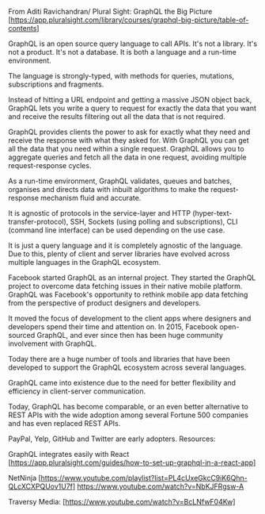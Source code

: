 From Aditi Ravichandran/ Plural Sight: GraphQL the Big Picture
[https://app.pluralsight.com/library/courses/graphql-big-picture/table-of-contents]

GraphQL is an open source query language to call APIs. It's not a library. It's not a product. It's not a database. It is both a language and a run-time environment.

The language is strongly-typed, with methods for queries, mutations, subscriptions and fragments.

Instead of hitting a URL endpoint and getting a massive JSON object back, GraphQL lets you write a query to request for exactly the data that you want and receive the results filtering out all the data that is not required.

GraphQL provides clients the power to ask for exactly what they need and receive the response with what they asked for. With GraphQL you can get all the data that you need within a single request. GraphQL allows you to aggregate queries and fetch all the data in one request, avoiding multiple request-response cycles.

As a run-time environment, GraphQL validates, queues and batches, organises and directs data with inbuilt algorithms to make the request-response mechanism fluid and accurate.

It is agnostic of protocols in the service-layer and HTTP (hyper-text-transfer-protocol), SSH, Sockets (using polling and subscriptions), CLI (command line interface) can be used depending on the use case.

It is just a query language and it is completely agnostic of the language. Due to this, plenty of client and server libraries have evolved across multiple languages in the GraphQL ecosystem.

Facebook started GraphQL as an internal project. They started the GraphQL project to overcome data fetching issues in their native mobile platform. GraphQL was Facebook's opportunity to rethink mobile app data fetching from the perspective of product designers and developers.

It moved the focus of development to the client apps where designers and developers spend their time and attention on. In 2015, Facebook open-sourced GraphQL, and ever since then has been huge community involvement with GraphQL.

Today there are a huge number of tools and libraries that have been developed to support the GraphQL ecosystem across several languages.

GraphQL came into existence due to the need for better flexibility and efficiency in client-server communication.

Today, GraphQL has become comparable, or an even better alternative to REST APIs with the wide adoption among several Fortune 500 companies and has even replaced REST APIs.

PayPal, Yelp, GitHub and Twitter are early adopters.
Resources:

GraphQL integrates easily with React [https://app.pluralsight.com/guides/how-to-set-up-graphql-in-a-react-app]

NetNinja [https://www.youtube.com/playlist?list=PL4cUxeGkcC9iK6Qhn-QLcXCXPQUov1U7f]
https://www.youtube.com/watch?v=NbKJFRgsw-A

Traversy Media:
[https://www.youtube.com/watch?v=BcLNfwF04Kw]
